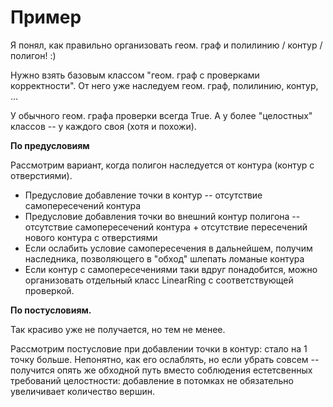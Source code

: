 # Пример 
Я понял, как правильно организовать геом. граф и полилинию / контур / полигон! :)

Нужно взять базовым классом "геом. граф с проверками корректности". От него уже наследуем геом. граф, полилинию, контур, ...

У обычного геом. графа проверки всегда True. А у более "целостных" классов --  у каждого своя (хотя и похожи).

**По предусловиям**

Рассмотрим вариант, когда полигон наследуется от контура (контур с отверстиями).

- Предусловие добавление точки в контур -- отсутствие самопересечений контура
- Предусловие добавления точки во внешний контур полигона -- отсутствие самопересечений контура + отсутствие пересечений нового контура с отверстиями
- Если ослабить условие самопересечения в дальнейшем, получим наследника, позволяющего в "обход" шлепать ломаные контура
- Если контур с самопересечениями таки вдруг понадобится, можно организовать отдельный класс LinearRing с соответствующей проверкой.

**По постусловиям.**

Так красиво уже не получается, но тем не менее.

Рассмотрим постусловие при добавлении точки в контур: стало на 1 точку больше. Непонятно, как его ослаблять, но если убрать совсем -- получится опять же обходной путь вместо соблюдения естетсвенных требований целостности: добавление в потомках не обязательно увеличивает количество вершин.
